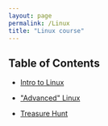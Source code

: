 ```yaml
---
layout: page
permalink: /Linux
title: "Linux course"
---
```

## Table of Contents
- [Intro to Linux](Intro)  
- ["Advanced" Linux](Advance)

- [Treasure Hunt](TreasureHunt)